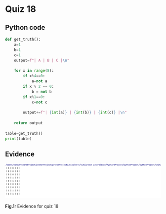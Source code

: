 # Quiz 18

## Python code
```.py
def get_truth():
    a=1
    b=1
    c=1
    output=f"| A | B | C |\n"

    for x in range(8):
        if x%4==0:
            a=not a
        if x % 2 == 0:
            b = not b
        if x%1==0:
            c=not c

        output+=f"| {int(a)} | {int(b)} | {int(c)} |\n"

    return output

table=get_truth()
print(table)
```

## Evidence

![](/Assets/quiz018evidence.png)

**Fig.1:** Evidence for quiz 18